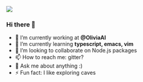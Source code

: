 ![](https://media0.giphy.com/media/hp4AjXQLO4s0hewg4s/giphy.gif)
### Hi there 👋

- 🔭 I’m currently working at **@OliviaAI**
- 🌱 I’m currently learning **typescript, emacs, vim**
- 👯 I’m looking to collaborate on Node.js packages
- 📫 How to reach me: gitter?
- 💬 Ask me about anything :)
- ⚡ Fun fact: I like exploring caves

